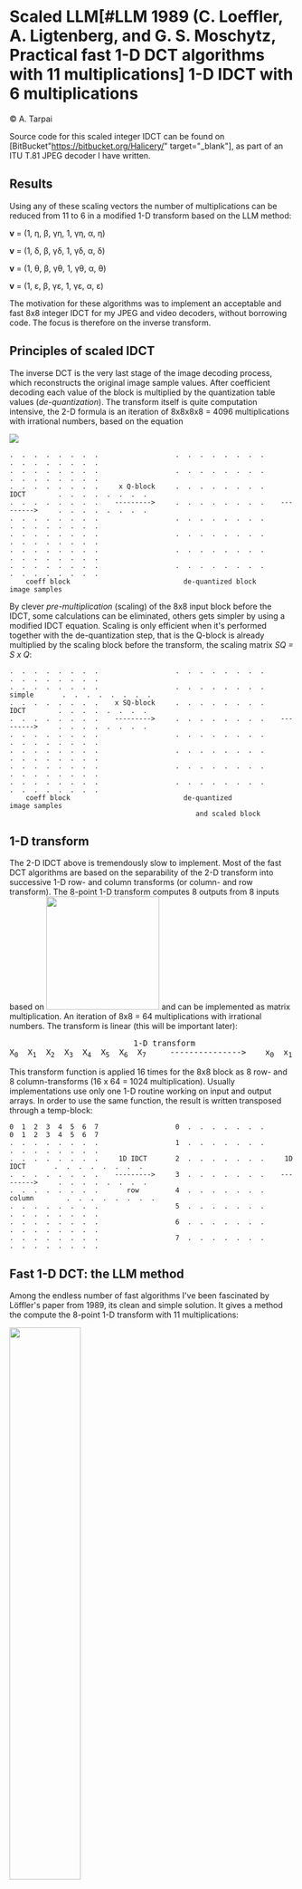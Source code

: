# Scaled LLM[#LLM 1989 (C. Loeffler, A. Ligtenberg, and G. S. Moschytz, Practical fast 1-D DCT algorithms with 11 multiplications] 1-D IDCT with 6 multiplications 

&copy; A. Tarpai   

Source code for this scaled integer IDCT can be found on [BitBucket"https://bitbucket.org/Halicery/" target="_blank"], as part of an ITU T.81 JPEG decoder I have written. 

## Results

Using any of these scaling vectors the number of multiplications can be reduced from 11 to 6 in a modified 1-D transform based on the LLM method:

**v** = (1, &eta;, &beta;, &gamma;&eta;, 1, &gamma;&eta;, &alpha;, &eta;)

**v** = (1, &delta;, &beta;, &gamma;&delta;, 1, &gamma;&delta;, &alpha;, &delta;) 

**v** = (1, &theta;, &beta;, &gamma;&theta;, 1, &gamma;&theta;, &alpha;, &theta;) 

**v** = (1, &epsilon;, &beta;, &gamma;&epsilon;, 1, &gamma;&epsilon;, &alpha;, &epsilon;) 

The motivation for these algorithms was to implement an acceptable and fast 8x8 integer IDCT for my JPEG and video decoders, without borrowing code. The focus is therefore on the inverse transform. 


## Principles of scaled IDCT

The inverse DCT is the very last stage of the image decoding process, which reconstructs the original image sample values. After coefficient decoding each value of the block is multiplied by the quantization table values (*de-quantization*). The transform itself is quite computation intensive, the 2-D formula is an iteration of 8x8x8x8 = 4096 multiplications with irrational numbers, based on the equation 

<img src="formula_2d.png">



	.  .  .  .  .  .  .  .                   .  .  .  .  .  .  .  .                   .  .  .  .  .  .  .  .
	.  .  .  .  .  .  .  .                   .  .  .  .  .  .  .  .                   .  .  .  .  .  .  .  .
	.  .  .  .  .  .  .  .     x Q-block     .  .  .  .  .  .  .  .       IDCT        .  .  .  .  .  .  .  .
	.  .  .  .  .  .  .  .    --------->     .  .  .  .  .  .  .  .    --------->     .  .  .  .  .  .  .  .
	.  .  .  .  .  .  .  .                   .  .  .  .  .  .  .  .                   .  .  .  .  .  .  .  .
	.  .  .  .  .  .  .  .                   .  .  .  .  .  .  .  .                   .  .  .  .  .  .  .  .
	.  .  .  .  .  .  .  .                   .  .  .  .  .  .  .  .                   .  .  .  .  .  .  .  .
	.  .  .  .  .  .  .  .                   .  .  .  .  .  .  .  .                   .  .  .  .  .  .  .  .
	    coeff block                            de-quantized block                          image samples

By clever *pre-multiplication* (scaling) of the 8x8 input block before the IDCT, some calculations can be eliminated, others gets simpler by using a modified IDCT equation. Scaling is only efficient when it's performed together with the de-quantization step, that is the Q-block is already multiplied by the scaling block before the transform, the scaling matrix *SQ = S x Q*: 

	.  .  .  .  .  .  .  .                   .  .  .  .  .  .  .  .                   .  .  .  .  .  .  .  .
	.  .  .  .  .  .  .  .                   .  .  .  .  .  .  .  .      simple       .  .  .  .  .  .  .  .
	.  .  .  .  .  .  .  .    x SQ-block     .  .  .  .  .  .  .  .       IDCT        .  .  .  .  .  .  .  .
	.  .  .  .  .  .  .  .    --------->     .  .  .  .  .  .  .  .    --------->     .  .  .  .  .  .  .  .
	.  .  .  .  .  .  .  .                   .  .  .  .  .  .  .  .                   .  .  .  .  .  .  .  .
	.  .  .  .  .  .  .  .                   .  .  .  .  .  .  .  .                   .  .  .  .  .  .  .  .
	.  .  .  .  .  .  .  .                   .  .  .  .  .  .  .  .                   .  .  .  .  .  .  .  .
	.  .  .  .  .  .  .  .                   .  .  .  .  .  .  .  .                   .  .  .  .  .  .  .  .
	    coeff block                            de-quantized                                image samples
	                                              and scaled block

## 1-D transform

The 2-D IDCT above is tremendously slow to implement. Most of the fast DCT algorithms are based on the separability of the 2-D transform into successive 1-D row- and column transforms (or column- and row transform). The 8-point 1-D transform computes 8 outputs from 8 inputs based on <img src="formula_1d.png" width="200em"> and can be implemented as matrix multiplication. An iteration of 8x8 = 64 multiplications with irrational numbers. The transform is linear (this will be important later): 
<pre>
		                  1-D transform
X<sub>0</sub>  X<sub>1</sub>  X<sub>2</sub>  X<sub>3</sub>  X<sub>4</sub>  X<sub>5</sub>  X<sub>6</sub>  X<sub>7</sub>     --------------->    x<sub>0</sub>  x<sub>1</sub>  x<sub>2</sub> x<sub>3</sub>  x<sub>4</sub>  x<sub>5</sub>  x<sub>6</sub>  x<sub>7</sub>
</pre>

This transform function is applied 16 times for the 8x8 block as 8 row- and 8 column-transforms (16 x 64 = 1024 multiplication). Usually implementations use only one 1-D routine working on input and output arrays. In order to use the same function, the result is written transposed through a temp-block:


	0  1  2  3  4  5  6  7                   0  .  .  .  .  .  .  .                   0  1  2  3  4  5  6  7 
	.  .  .  .  .  .  .  .                   1  .  .  .  .  .  .  .                   .  .  .  .  .  .  .  .
	.  .  .  .  .  .  .  .     1D IDCT       2  .  .  .  .  .  .  .     1D IDCT       .  .  .  .  .  .  .  .
	.  .  .  .  .  .  .  .    --------->     3  .  .  .  .  .  .  .    --------->     .  .  .  .  .  .  .  .
	.  .  .  .  .  .  .  .       row         4  .  .  .  .  .  .  .     column        .  .  .  .  .  .  .  .
	.  .  .  .  .  .  .  .                   5  .  .  .  .  .  .  .                   .  .  .  .  .  .  .  .
	.  .  .  .  .  .  .  .                   6  .  .  .  .  .  .  .                   .  .  .  .  .  .  .  .
	.  .  .  .  .  .  .  .                   7  .  .  .  .  .  .  .                   .  .  .  .  .  .  .  .


## Fast 1-D DCT: the LLM method

Among the endless number of fast algorithms I've been fascinated by Löffler's paper from 1989, its clean and simple solution. It gives a method the compute the 8-point 1-D transform with 11 multiplications:

<img src="LLMIDCT.GIF" width="50%"></img> 

Image source: Reznik, Hindsy, Zhangz, Yuz, and Ni, Efficient Fixed-Point Approximations of the 8x8 Inverse Discrete Cosine Transform

As you can see there are no multiplications needed for X<sub>0</sub> and X<sub>4</sub>. This is because LLM *uniformly scales* the orthonormal DCT matrix by &radic;8, i.e. the DCT matrix's vectors are of lenght &radic;8 (instead of 1 as for an orthonormal matrix). This trick makes v<sub>0</sub> and v<sub>4</sub> all having coordinates of 1. Applying this DCT matrix twice (row/column method) gives results multiplied by 8 = (&radic;8)<sup>2</sup> - which is easy to implement as right shift to get the correct values after the transform. 

LLM uses these 7 irrational constants:

&gamma; = &radic;2 &ap; 1.414213562

&alpha; = &radic;2cos(3&pi;/8) &ap; 0.5411961
&beta; = &radic;2sin(3&pi;/8) &ap; 1.306562965

&eta; = cos(3&pi;/16) &ap; 0.831469612
&theta; = sin(3&pi;/16) &ap; 0.555570233

&delta; = cos(&pi;/16) &ap; 0.98078528
&epsilon; = sin(&pi;/16) &ap; 0.195090322


After rearranging the order of inputs 2 basic structures reveal: 

- an adder (blue)
- and a butterfly-multiplier (red):  

<img src="LLMIDCT_TA.GIF" width="50%"></img> 

The adder takes 4 inputs (a, b, c and d) and computes 4 new outputs according to: 

	p  = a + b
	n  = a - b
	a' = p + d
	b' = n + c
	c' = n - c
	d' = p - d

The multiplier is the butterfly or rotation. It takes 2 inputs and 2 irrational constants. The constants are cos/sin pairs of &alpha;/&beta;, &eta;/&theta; or &delta;/&epsilon;; denoted here as **K/S**. Two outputs are computed according to the equation: 

	a' = Ka + Sb
	b' = Kb - Sa

The equation needs 4 multiplications to evaluate. As in the original paper, it can be reduced to 3 using intermediates. There are 6 possibilities:

	c  = K(a+b)                 c  = S(a+b)       
	a' = c - b(K-S)             a' = a(K-S) + c 
	b' = c - a(K+S)             b' = b(K+S) - c 
	                                            
	c  = K(a-b)                 c  = S(a-b)       
	a' = b(K+S) + c             a' = a(K+S) - c 
	b' = a(K-S) - c             b' = b(K-S) - c 
	                                            
	c  = K(b-a)                 c  = S(b-a)       
	a' = b(K+S) - c             a' = a(K+S) + c 
	b' = a(K-S) + c             b' = b(K-S) + c 

These are mathematically equivalent but chosing one of them have an impact when designing the scaling matrix and the integer IDCT implementation. The first column is *K-type*, where the 3 new constants are K, K+S and K-S, while the second column the *S-type*, there the 3 new constants are S, K+S and K-S. The adder and the multiplier can be implemented as macros (`XADD`, `KROT/SROT`). 


## How the scaling matrix works

First lets see how to eliminate the &radic;2 multiplication of F<sub>3</sub> and F<sub>5</sub> inside a simplified LLM 1D-transform. 

<pre>
   +-------------+                                   +----------+         
F<sub>0</sub>-|---->       -|-->  f<sub>0</sub>                      F<sub>0</sub>----|->       -|-->  f<sub>0</sub>   
F<sub>1</sub>-|---->       -|-->  f<sub>1</sub>                      F<sub>1</sub>----|->       -|-->  f<sub>1</sub>   
F<sub>2</sub>-|---->       -|-->  f<sub>2</sub>                      F<sub>2</sub>----|->       -|-->  f<sub>2</sub>   
F<sub>3</sub>-|-&radic;2->       -|-->  f<sub>3</sub>      --->          &radic;2F<sub>3</sub>----|->       -|-->  f<sub>3</sub>
F<sub>4</sub>-|---->       -|-->  f<sub>4</sub>                      F<sub>4</sub>----|->       -|-->  f<sub>4</sub>   
F<sub>5</sub>-|-&radic;2->       -|-->  f<sub>5</sub>                    &radic;2F<sub>5</sub>----|->       -|-->  f<sub>5</sub>
F<sub>6</sub>-|---->       -|-->  f<sub>6</sub>                      F<sub>6</sub>----|->       -|-->  f<sub>6</sub>   
F<sub>7</sub>-|---->       -|-->  f<sub>7</sub>                      F<sub>7</sub>----|->       -|-->  f<sub>7</sub>   
   +-------------+                                   +----------+         
     original                                          modified
</pre>

The solution uses scaled inputs: that is F<sub>3</sub>and F<sub>5</sub> entering the 1-D transform is already multiplied by &radic;2. Because if the 2-D transform is successive row- the column transforms with transposed output (using the same function for both), understanding the scaling matrix is a little complicated. So lets go backwards:


1. The modified 1-D transform of the second block works correctly when F<sub>3</sub>and F<sub>5</sub> of each row is already &radic;2-multiplied: 

	                                                                 0  1  2  3  4  5  6  7
	                                                                 
	                                                                 .  .  .  +  .  +  .  .           .  .  .  .  .  .  .  .
	                                                                 .  .  .  +  .  +  .  .           .  .  .  .  .  .  .  .
	                                                                 .  .  .  +  .  +  .  .   8 x 1D  .  .  .  .  .  .  .  .
	                                                         ----->  .  .  .  +  .  +  .  .   ----->  .  .  .  .  .  .  .  .
	                                                                 .  .  .  +  .  +  .  .    tr.p   .  .  .  .  .  .  .  .
	                                                                 .  .  .  +  .  +  .  .           .  .  .  .  .  .  .  .
	                                                                 .  .  .  +  .  +  .  .           .  .  .  .  .  .  .  .
	                                                                 .  .  .  +  .  +  .  .           .  .  .  .  .  .  .  .
	                                                                                                           output

2. These two columns are the result of the modified 1-D transform of row 3 and 5 of the previous block (transposed output). Because the transform is linear, obtaining all outputs scaled by &radic;2 can be achieved by scaling all inputs by &radic;2 before the transform, using &radic;2f(**x**) = f(&radic;2**x**), where **x** is the (row) vector:  

	                                                                 0  1  2  3  4  5  6  7
	                                                                   
	                           0    .  .  .  .  .  .  .  .           .  .  .  +  .  +  .  .           .  .  .  .  .  .  .  .
	                           1    .  .  .  .  .  .  .  .           .  .  .  +  .  +  .  .           .  .  .  .  .  .  .  .
	                           2    .  .  .  .  .  .  .  .   8 x 1D  .  .  .  +  .  +  .  .   8 x 1D  .  .  .  .  .  .  .  .
	                           3    +  +  +  +  +  +  +  +   ----->  .  .  .  +  .  +  .  .   ----->  .  .  .  .  .  .  .  .
	                           4    .  .  .  .  .  .  .  .           .  .  .  +  .  +  .  .           .  .  .  .  .  .  .  .
	                           5    +  +  +  +  +  +  +  +           .  .  .  +  .  +  .  .           .  .  .  .  .  .  .  .
	                           6    .  .  .  .  .  .  .  .           .  .  .  +  .  +  .  .           .  .  .  .  .  .  .  .
	                           7    .  .  .  .  .  .  .  .           .  .  .  +  .  +  .  .           .  .  .  .  .  .  .  .
	                                                                                                           output

3. But the first block transform using the modified 1-D transform also expects F<sub>3</sub> and F<sub>5</sub> of each row multiplied by &radic;2. In row 3 and 5, where all inputs are already scaled by &radic;2, F<sub>3</sub> and F<sub>5</sub> will be *double scaled*, ie. (&radic;2)&sup2; = 2, the intersection points marked by **#**:  

                                                                0  1  2  3  4  5  6  7
	                                                                   
                          0    .  .  .  +  .  +  .  .           .  .  .  +  .  +  .  .           .  .  .  .  .  .  .  .
                          1    .  .  .  +  .  +  .  .           .  .  .  +  .  +  .  .           .  .  .  .  .  .  .  .
                          2    .  .  .  +  .  +  .  .   8 x 1D  .  .  .  +  .  +  .  .   8 x 1D  .  .  .  .  .  .  .  .
                          3    +  +  +  #  +  #  +  +   ----->  .  .  .  +  .  +  .  .   ----->  .  .  .  .  .  .  .  .
                          4    .  .  .  +  .  +  .  .           .  .  .  +  .  +  .  .           .  .  .  .  .  .  .  .
                          5    +  +  +  #  +  #  +  +           .  .  .  +  .  +  .  .           .  .  .  .  .  .  .  .
                          6    .  .  .  +  .  +  .  .           .  .  .  +  .  +  .  .           .  .  .  .  .  .  .  .
                          7    .  .  .  +  .  +  .  .           .  .  .  +  .  +  .  .           .  .  .  .  .  .  .  .
	                                                                                                           output

This gives our scaling matrix, **S**, to multiply values of the 8x8 coefficient block before applying the modified IDCT twice, first on rows then on colums, thus eliminating the &radic;2 multiplication of F<sub>3</sub> and F<sub>5</sub> inside the modified LLM 1-D transform: 

<pre>
         1   1   1  &radic;2   1  &radic;2   1   1
         1   1   1  &radic;2   1  &radic;2   1   1
         1   1   1  &radic;2   1  &radic;2   1   1
  S =   &radic;2  &radic;2  &radic;2   2  &radic;2   2  &radic;2  &radic;2
         1   1   1  &radic;2   1  &radic;2   1   1
        &radic;2  &radic;2  &radic;2   2  &radic;2   2  &radic;2  &radic;2
         1   1   1  &radic;2   1  &radic;2   1   1
         1   1   1  &radic;2   1  &radic;2   1   1
</pre>

**S** is also the result of a matrix multiplication of the column vector **v** and its transposed vector **v**<sup>T<sup>: 

**S** = **v v**<sup>T<sup>, 

where **v** = (1, 1, 1, &radic;2, 1, &radic;2, 1, 1): 

		      |    1   1   1  &radic;2   1  &radic;2   1   1     (**v**<sup>T<sup>)
		   ---|---------------------------------------------          
		      |                                          
		   1  |    1   1   1  &radic;2   1  &radic;2   1   1                 
		   1  |    1   1   1  &radic;2   1  &radic;2   1   1                 
		   1  |    1   1   1  &radic;2   1  &radic;2   1   1               
		  &radic;2  |   &radic;2  &radic;2  &radic;2   2  &radic;2   2  &radic;2  &radic;2       =  S
		   1  |    1   1   1  &radic;2   1  &radic;2   1   1                 
		  &radic;2  |   &radic;2  &radic;2  &radic;2   2  &radic;2   2  &radic;2  &radic;2                 
		   1  |    1   1   1  &radic;2   1  &radic;2   1   1                 
		   1  |    1   1   1  &radic;2   1  &radic;2   1   1                 
		  (**v**) |                                          

This essentially means that we have to focus only on finding a *good* scaling vector for a modified LLM transform, then we can simply obtain the final scaling matrix by computing **v v<sup>T<sup>** for the 2-D row/column method. Integrating this scaling matrix (*S*) into the quantization matrix (*Q*) by multiplying each value pairs yields the (real) *SQ* matrix - and a faster 1-D transform. 


## Scaling the even part butterfly

["even.gif" width="400em"]

For X¨2¨ and X¨6¨ the even part starts with a butterfly multiplication. The 2 irrational constants (K and S) are:

	K = &radic;2cos(3&pi;/8)
	S = &radic;2sin(3&pi;/8)

The outputs are computed according to the equation: 

		x¨6¨ = K X¨6¨ + S X¨2¨ 
		x¨2¨ = K X¨2¨ - S X¨6¨ 

We can obtain x¨6¨ without multiplication inside a modified LLM transform when the inputs are scaled: let W¨6¨ = K X¨6¨ and W¨2¨ = S X¨2¨. Then x¨6¨ is simply 

		x¨6¨ = W¨6¨ + W¨2¨

while for x¨2¨ we get:

		x¨2¨ = K/S W¨2¨ - S/K W¨6¨

The constants of K/S and S/K are trigonometric identities: 

	K/S = &radic;2cos(3&pi;/8) / &radic;2sin(3&pi;/8) = cot(3&pi;/8) = &radic;2 - 1
	S/K = &radic;2sin(3&pi;/8) / &radic;2cos(3&pi;/8) = tan(3&pi;/8) = &radic;2 + 1

then

		x¨2¨ = (&radic;2 - 1) W¨2¨  - (&radic;2 + 1) W¨6¨  = &radic;2 W¨2¨ - W¨2¨ - &radic;2 W¨6¨ - W¨6¨  = &radic;2 ( W¨2¨ - W¨6¨ ) - W¨2¨ - W¨6¨

**That is, the scaled even part needs only one multiplication of &radic;2.** 

§I discovered this accidently by looking at values in the Excel sheet I use to calculate factors. Indeed sin(3&pi;/8) = &half;&radic;(2+&radic;2) and cos(3&pi;/8) = &half;&radic;(2-&radic;2). Then K/S = &radic;( (2-&radic;2)/(2+&radic;2) ) = &radic;( (2-&radic;2)&sup2;/(4-2) ) = &radic; ( (4-4&radic;2+2) / 2 ) = &radic; ( 2-2&radic;2+1 ) = &radic; ( (&radic;2-1)&sup2; ) = &radic;2-1. S/K is similar.§ 

Now we can include &alpha; and &beta; in the scaling vector **v**, and use simplified equations for computing the rotation for the even part:

**v** = (1, 1, &beta;, &gamma;, 1, &gamma;, &alpha;, 1) = ( 1, 1, &radic;2sin(3&pi;/8), &radic;2, 1, &radic;2, &radic;2cos(3&pi;/8), 1 )



## Scaling the odd part butterfly

The odd-part starts with an adder: that is all 4 inputs must be equally scaled. That's a problem for simplifying the two butterfly multiplications for &eta;/&theta; and &delta;/&epsilon; that follows. The task is to find a common factor, *r*, which may simplify these two butterfly multiplications. When all 4 inputs of X¨1¨, X¨7¨, X¨5¨ and X¨3¨ are pre-scaled by *r*, then the equations become: 

x¨1¨ = &eta;/r X¨1¨ + &theta;/r X¨7¨
x¨7¨ = &eta;/r X¨7¨ - &theta;/r X¨1¨

x¨5¨ = &delta;/r X¨5¨ + &epsilon;/r X¨3¨
x¨3¨ = &delta;/r X¨3¨ - &epsilon;/r X¨5¨

["odd.gif" width="400em"]

The only thing I could do is to chose one of the constants for pre-scaling - thus reducing the number of multiplications in one of the butterfly to 2. F. ex. when r = &eta; we get: 

x¨1¨ = X¨1¨ + &theta;/&eta; X¨7¨
x¨7¨ = X¨7¨ - &theta;/&eta; X¨1¨

x¨5¨ = &delta;/&eta; X¨5¨ + &epsilon;/&eta; X¨3¨
x¨3¨ = &delta;/&eta; X¨3¨ - &epsilon;/&eta; X¨5¨

Furthermore, using one of the 3-mul equations for x¨5¨/x¨3¨, the total number of multiplications will be 5. F. ex. using the S(b-a) intermediate:

c = &epsilon;/&eta; (x¨3¨ - x¨5¨) 
x¨5¨ = c + ( &delta;/&eta; + &epsilon;/&eta; ) X¨5¨
x¨3¨ = c + ( &delta;/&eta; - &epsilon;/&eta; ) X¨3¨

Including r = &eta; in the scaling vector **v** for the odd part leads one of the the final solutions: 

**v** = (1, &eta;, &beta;, &gamma;&eta;, 1, &gamma;&eta;, &alpha;, &eta;)

and a modified 1-D LLM transform with 6 multiplications. 


### Detour

The last equations reveal something promising: &delta; + &epsilon; and &delta; - &epsilon; are the sum and difference of cos(x) and sin(x) of the same angle and are trigonometric identities! I was hoping these equations might help the IDCT calculation, somehow, especially in the scaled version. Not really. The complexity remains the same, but it is an interesting investigation:  

["pi16.png" width="400em"]

The odd part *runs* on the &pi;/16 line and there seem to be almost no relationship between sin/cos(&pi;/16) and sin/cos(3&pi;/16). Almost. 

I read this somewhere: 

sin(x) + cos(x) = &radic;2 sin( x + &pi;/4) 

I always wonder about trigonometric identities, how come is this true? It's pretty hard to see this with geometry, drawing triangles, so lets plot these 3 functions using [Fooplot"http://fooplot.com/" target="blank"] for example: 

**Plotting sin(x) + cos(x):**

["sinx+cosx.png"]

The fig above shows sin(x), cos(x) and sin(x)+cos(x). Ok, periodic, same as sin/cos on 2&pi;. Shifted on the x axis by +/- &pi;/4 compared to sin and cos. The maximum is at &pi;/4, where both sin(&pi;/4) = cos(&pi;/4) = &radic;2/2, ergo max = &radic;2. 

So sin(x) + cos(x) is something like:

sin(x) + cos(x) = &radic;2 sin(x + &pi;/4) or

sin(x) + cos(x) = &radic;2 cos(x - &pi;/4) or

sin(x) + cos(x) = &radic;2 sin(x - 7&pi;/4) or

sin(x) + cos(x) = &radic;2 cos(x + 7&pi;/4) or

sin(x) + cos(x) = &radic;2 cos(-x + &pi;/4).. and so on. 



Why is this interesting? Because in the LLM transform both &delta;/&epsilon; (&pi;/16) and &eta;/&theta; (3&pi;/16) are multiplies of &pi;/16 angles. Adding &pi;/4 to &pi;/16 is 5&pi;/16, which is *symmetric* to 3&pi;/16, sin(3&pi;/16)=cos(5&pi;/16) and cos(3&pi;/16)=sin(5&pi;/16). Now using the above equations we can state the following identity for the sum of &delta; + &epsilon;: 

**&delta; + &epsilon;** = cos(&pi;/16) + sin(&pi;/16) = &radic;2 sin(&pi;/16 + &pi;/4) = &radic;2 sin(5&pi;/16) = &radic;2 cos(3&pi;/16) = **&radic;2 &eta;**

and similarly for the sum of &eta; + &theta;:

**&eta; + &theta;** = cos(3&pi;/16) + sin(3&pi;/16) = &radic;2 sin(3&pi;/16 + &pi;/4) = &radic;2 sin(7&pi;/16) = &radic;2 cos(&pi;/16) = **&radic;2 &delta;**


**Plotting cos(x) - sin(x):**

For the other multiplier in the 3-mul butterfly version K-S appears, lets make identities for these two in regard of the constants of the LLM transform. 

["cosx-sinx.png"]

cos(x) - sin(x) = &radic;2 sin(x + 3&pi;/4) 

cos(x) - sin(x) = &radic;2 cos(x + &pi;/4) 

cos(x) - sin(x) = &radic;2 sin(x - 5&pi;/4) 

cos(x) - sin(x) = &radic;2 cos(x - 7&pi;/4) 


Now using the above we can state the following: 

**&delta; - &epsilon;** = cos(&pi;/16) - sin(&pi;/16) = &radic;2 cos(&pi;/16 + &pi;/4) = &radic;2 cos(5&pi;/16) = &radic;2 sin(3&pi;/16) = **&radic;2 &theta;**

and 

**&eta; - &theta;** = cos(3&pi;/16) - sin(3&pi;/16) = &radic;2 cos(3&pi;/16 + &pi;/4) = &radic;2 cos(7&pi;/16) = &radic;2 sin(&pi;/16) = **&radic;2 &epsilon;**

Giving som useful identities for the LLM transform: 

** &delta; + &epsilon; = &radic;2 &eta; **
** &delta; - &epsilon; = &radic;2 &theta; **
** &epsilon; - &delta; = -&radic;2 &theta;  **

and 

** &eta; + &theta; = &radic;2 &delta; **
** &eta; - &theta; = &radic;2 &epsilon; **
** &theta; - &eta; = -&radic;2 &epsilon; **

Again, I just could't find a better solution even with these identities for the scaled LLM transform. 


## Summary

Using scaled coefficients before the IDCT can be a significant improvement in speed. 

The idea is that scaling happens once for the whole 8x8 block together with dequantization (both are multiplications), simplifying computations for the *modified* 1D transform function. This is called a scaled-quantization table. 

For the integer version, only an extra post-scale stage is required in the form of right shift: 


	Scaled dequantization --> modified IDCT --> right shift


#### Using integer CPU arithmetics

When using integer arithmetics, a good approximation of **v** is used, where **V** = INT (2<sup>n<sup> **v**). After the second 1D-transform, all values are shifted right by *n*: 

- pre-scale (multiplication)
- row-transform
- column-transform
- post-scale (right shift)

And an example integer matrix for scaled x3 and x5 by &radic;2. Here n=7 and &radic;2 &times; 128 = 181,019336 seems like a good integer approximation:

	128	128	128	181	128	181	128	128
	128	128	128	181	128	181	128	128
	128	128	128	181	128	181	128	128
	181	181	181	256	181	256	181	181
	128	128	128	181	128	181	128	128
	181	181	181	256	181	256	181	181
	128	128	128	181	128	181	128	128
	128	128	128	181	128	181	128	128

As for the modified LLM transform the final post-scale will be 7 + 3 = 10. 

